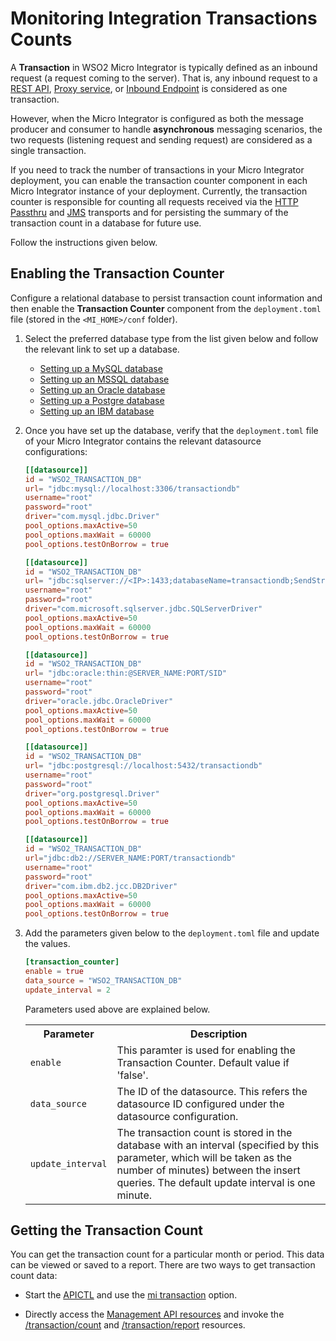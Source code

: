 # Monitoring Integration Transactions Counts

A **Transaction** in WSO2 Micro Integrator is typically defined as an inbound request (a request coming to the server). That is, any inbound request to a [REST API](../../../develop/creating-artifacts/creating-an-api), [Proxy service](../../../develop/creating-artifacts/creating-a-proxy-service), or [Inbound Endpoint](../../../develop/creating-artifacts/creating-an-inbound-endpoint) is considered as one transaction.

However, when the Micro Integrator is configured as both the message producer and consumer to handle **asynchronous** messaging scenarios, the two requests (listening request and sending request) are considered as a single transaction.

If you need to track the number of transactions in your Micro Integrator deployment, you can enable the transaction counter component in each Micro Integrator instance of your deployment. Currently, the transaction counter is responsible for counting all requests received via the [HTTP Passthru](../../../setup/transport_configurations/configuring-transports/#configuring-the-httphttps-transport) and [JMS](../../../setup/transport_configurations/configuring-transports/#configuring-the-jms-transport) transports and for persisting the summary of the transaction count in a database for future use.

Follow the instructions given below.

## Enabling the Transaction Counter

Configure a relational database to persist transaction count information and then enable the **Transaction Counter** component from the `deployment.toml` file (stored in the `<MI_HOME>/conf` folder).

1.  Select the preferred database type from the  list given below and follow the relevant link to set up a database.

    - [Setting up a MySQL database](../../../setup/databases/setting-up-MySQL)
    - [Setting up an MSSQL database](../../../setup/databases/setting-up-MSSQL)
    - [Setting up an Oracle database](../../../setup/databases/setting-up-Oracle)
    - [Setting up a Postgre database](../../../setup/databases/setting-up-PostgreSQL)
    - [Setting up an IBM database](../../../setup/databases/setting-up-IBM-DB2)

2.  Once you have set up the database, verify that the `deployment.toml` file of your Micro Integrator contains the relevant datasource configurations:

    ```toml tab='MySQL'
    [[datasource]]
    id = "WSO2_TRANSACTION_DB"
    url= "jdbc:mysql://localhost:3306/transactiondb"
    username="root"
    password="root"
    driver="com.mysql.jdbc.Driver"
    pool_options.maxActive=50
    pool_options.maxWait = 60000
    pool_options.testOnBorrow = true
    ```

    ```toml tab='MSSQL'
    [[datasource]]
    id = "WSO2_TRANSACTION_DB"
    url= "jdbc:sqlserver://<IP>:1433;databaseName=transactiondb;SendStringParametersAsUnicode=false"
    username="root"
    password="root"
    driver="com.microsoft.sqlserver.jdbc.SQLServerDriver"
    pool_options.maxActive=50
    pool_options.maxWait = 60000
    pool_options.testOnBorrow = true
    ```

    ```toml tab='Oracle'
    [[datasource]]
    id = "WSO2_TRANSACTION_DB"
    url= "jdbc:oracle:thin:@SERVER_NAME:PORT/SID"
    username="root"
    password="root"
    driver="oracle.jdbc.OracleDriver"
    pool_options.maxActive=50
    pool_options.maxWait = 60000
    pool_options.testOnBorrow = true
    ```

    ```toml tab='PostgreSQL'
    [[datasource]]
    id = "WSO2_TRANSACTION_DB"
    url= "jdbc:postgresql://localhost:5432/transactiondb"
    username="root"
    password="root"
    driver="org.postgresql.Driver"
    pool_options.maxActive=50
    pool_options.maxWait = 60000
    pool_options.testOnBorrow = true
    ```

    ```toml tab='IBM DB'
    [[datasource]]
    id = "WSO2_TRANSACTION_DB"
    url="jdbc:db2://SERVER_NAME:PORT/transactiondb"
    username="root"
    password="root"
    driver="com.ibm.db2.jcc.DB2Driver"
    pool_options.maxActive=50
    pool_options.maxWait = 60000
    pool_options.testOnBorrow = true
    ```

3.  Add the parameters given below to the `deployment.toml` file and update the values.

    ```toml
    [transaction_counter]
    enable = true
    data_source = "WSO2_TRANSACTION_DB"
    update_interval = 2
    ```

    Parameters used above are explained below.

    <table>
    	<tr>
    		<th>Parameter</th>
    		<th>Description</th>
    	</tr>
    	<tr>
    		<td>
    			<code>enable</code>
    		</td>
    		<td>
    			This paramter is used for enabling the Transaction Counter. Default value if 'false'.
    		</td>
    	</tr>
    	<tr>
    		<td>
    			<code>data_source</code>
    		</td>
    		<td>
    			The ID of the datasource. This refers the datasource ID configured under the datasource configuration.
    		</td>
    	</tr>
    	<tr>
    		<td>
    			<code>update_interval</code>
    		</td>
    		<td>
    			The transaction count is stored in the database with an interval (specified by this parameter, which will be taken as the number of minutes) between the insert queries. The default update interval is one minute.
    		</td>
    	</tr>
    </table>

## Getting the Transaction Count

You can get the transaction count for a particular month or period. This data can be viewed or saved to a report. There are two ways to get transaction count data:

-  Start the [APICTL]({{base_path}}/install-and-setup/setup/api-controller/getting-started-with-wso2-api-controller) and use the [mi transaction]({{base_path}}/install-and-setup/setup/api-controller/managing-integrations/managing-integrations-with-ctl/#monitor-transactions) option.

-  Directly access the [Management API resources]({{bae_path}}/observe/mi-observe/working-with-management-api) and invoke the [/transaction/count]({{base_path}}/observe/mi-observe/working-with-management-api/#get-transaction-count) and [/transaction/report]({{base_path}}/observe/mi-observe/working-with-management-api/#get-transaction-report-data) resources.